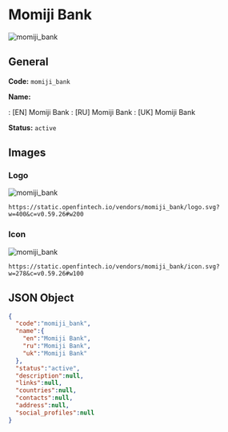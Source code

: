 
# Momiji Bank 
![momiji_bank](https://static.openfintech.io/vendors/momiji_bank/logo.svg?w=400&c=v0.59.26#w200)  

## General 
 
**Code:** `momiji_bank` 
 
**Name:** 
 
:	[EN] Momiji Bank 
:	[RU] Momiji Bank 
:	[UK] Momiji Bank 
 
**Status:** `active` 
 

## Images 

### Logo 
 
![momiji_bank](https://static.openfintech.io/vendors/momiji_bank/logo.svg?w=400&c=v0.59.26#w200)  

```
https://static.openfintech.io/vendors/momiji_bank/logo.svg?w=400&c=v0.59.26#w200
```  

### Icon 
 
![momiji_bank](https://static.openfintech.io/vendors/momiji_bank/icon.svg?w=278&c=v0.59.26#w100)  

```
https://static.openfintech.io/vendors/momiji_bank/icon.svg?w=278&c=v0.59.26#w100
```  

## JSON Object 

```json
{
  "code":"momiji_bank",
  "name":{
    "en":"Momiji Bank",
    "ru":"Momiji Bank",
    "uk":"Momiji Bank"
  },
  "status":"active",
  "description":null,
  "links":null,
  "countries":null,
  "contacts":null,
  "address":null,
  "social_profiles":null
}
```  
